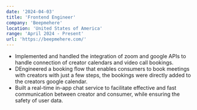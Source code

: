 ```yaml
---
date: '2024-04-03'
title: 'Frontend Engineer'
company: 'Beepmehere'
location: 'United States of America'
range: 'April 2024 - Present'
url: 'https://beepmehere.com/'
---
```


- Implemented and handled the integration of zoom and google APIs to handle connection of creator calendars and
  video call bookings.
- DEngineered a booking flow that enables consumers to book meetings with creators with just a few steps, the bookings
  were directly added to the creators google calendar.
- Built a real-time in-app chat service to facilitate effective and fast communication between creator and consumer,
  while ensuring the safety of user data.
